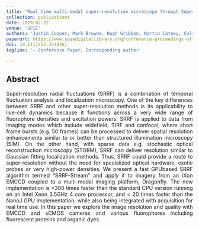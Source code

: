 ```yaml
---
title: "Real time multi-modal super-resolution microscopy through Super-Resolution Radial Fluctuations (SRRF-Stream)"
collection: publications
date: 2019-02-22
venue: 'SPIE'
authors: 'Justin Cooper, Mark Browne, Hugh Gribben, Martin Catney, Colin Coates, Alan Mullan, Geraint Wilde, Ricardo Henriques'
paperurl: https://www.spiedigitallibrary.org/conference-proceedings-of-spie/10884/1088418/Real-time-multi-modal-super-resolution-microscopy-through-Super-Resolution/10.1117/12.2510761.short?SSO=1
doi: 10.1117/12.2510761
tagline: '- Conference Paper, Corresponding author'

---
```


<h2> Abstract </h2>
<p align= "justify">
Super-resolution radial fluctuations (SRRF) is a combination of temporal fluctuation analysis and localization microscopy. One of the key differences between SRRF and other super-resolution methods is its applicability to live-cell dynamics because it functions across a very wide range of fluorophore densities and excitation powers. SRRF is applied to data from imaging modes which include widefield, TIRF and confocal, where short frame bursts (e.g. 50 frames) can be processed to deliver spatial resolution enhancements similar to or better than structured illumination microscopy (SIM). On the other hand, with sparse data e.g. stochastic optical reconstruction microscopy (STORM), SRRF can deliver resolution similar to Gaussian fitting localization methods. Thus, SRRF could provide a route to super-resolution without the need for specialized optical hardware, exotic probes or very high-power densities. We present a fast GPUbased SRRF algorithm termed “SRRF-Stream” and apply it to imagery from an iXon EMCCD coupled to a multi-modal imaging platform, Dragonfly. The new implementation is <300 times faster than the standard CPU version running on an Intel Xeon 3.5GHz 4 core processor, and < 20 times faster than the NanoJ GPU implementation, while also being integrated with acquisition for real time use. In this paper we explore the image resolution and quality with EMCCD and sCMOS cameras and various fluorophores including fluorescent proteins and organic dyes.

